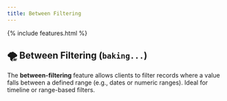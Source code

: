 ```yaml
---
title: Between Filtering
---
```


{% include features.html %}

## 🌪️ Between Filtering (`baking...`)

The **between-filtering** feature allows clients to filter records where a value falls between a defined range (e.g., dates or numeric ranges). Ideal for timeline or range-based filters.
